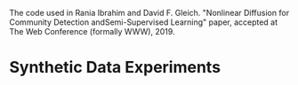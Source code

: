 The code used in Rania Ibrahim and David F. Gleich. "Nonlinear Diffusion for Community Detection andSemi-Supervised Learning" paper, accepted at The Web Conference (formally WWW), 2019.

# Synthetic Data Experiments

